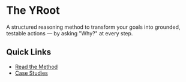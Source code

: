 # The YRoot

A structured reasoning method to transform your goals into grounded, testable actions — by asking "Why?" at every step.

## Quick Links

- [Read the Method](method.md)
- [Case Studies](cases.md)
